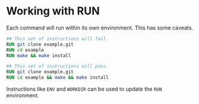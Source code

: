 # Working with RUN

Each command will run within its own environment. This has some caveats.

```dockerfile
## This set of instructions will fail.
RUN git clone example.git
RUN cd example
RUN make && make install
```

```dockerfile
## This set of instructions will pass.
RUN git clone example.git
RUN cd example && make && make install
```

Instructions like `ENV` and `WORKDIR` can be used to update the `RUN` environment.
